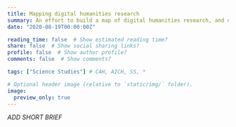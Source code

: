 ```yaml
---
title: Mapping digital humanities research
summary: An effort to build a map of digital humanities research, and understand its ties within and outside the humanities.
date: "2020-08-19T00:00:00Z"

reading_time: false  # Show estimated reading time?
share: false  # Show social sharing links?
profile: false  # Show author profile?
comments: false  # Show comments?

tags: ["Science Studies"] # CAH, AICH, SS, *

# Optional header image (relative to `static/img/` folder).
image:
  preview_only: true
---
```


*ADD SHORT BRIEF*